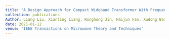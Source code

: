 ```yaml
---
title: "A Design Approach for Compact Wideband Transformer With Frequency-Dependent Complex Loads and Its Application to Wilkinson Power Divider"
collection: publications
Author: Liang Liu, Xianling Liang, Ronghong Jin, Haijun Fan, Xudong Bai, Han Zhou, Junping Geng
date: 2021-01-12
venue: 'IEEE Transactions on Microwave Theory and Techniques'
---
```



